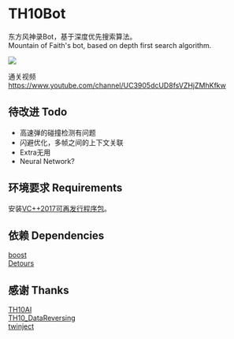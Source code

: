 # TH10Bot

东方风神录Bot，基于深度优先搜索算法。<br />
Mountain of Faith's bot, based on depth first search algorithm.<br />

![](https://github.com/GiriMind/TH10Bot/raw/master/1.png)

通关视频<br />
https://www.youtube.com/channel/UC3905dcUD8fsVZHjZMhKfkw<br />

## 待改进 Todo

* 高速弹的碰撞检测有问题
* 闪避优化，多帧之间的上下文关联<br />
* Extra无用<br />
* Neural Network?<br />

## 环境要求 Requirements

安装[VC++2017可再发行程序包](https://support.microsoft.com/zh-cn/help/2977003/the-latest-supported-visual-c-downloads)。<br />

## 依赖 Dependencies

[boost](https://www.boost.org)<br />
[Detours](https://github.com/microsoft/detours)<br />

## 感谢 Thanks

[TH10AI](https://github.com/Infinideastudio/TH10AI)<br />
[TH10_DataReversing](https://github.com/binvec/TH10_DataReversing)<br />
[twinject](https://github.com/Netdex/twinject)<br />
